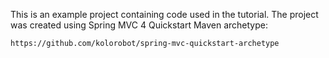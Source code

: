  
This is an example project containing code used in the tutorial. The project was created using Spring MVC 4 Quickstart Maven archetype:

    https://github.com/kolorobot/spring-mvc-quickstart-archetype
